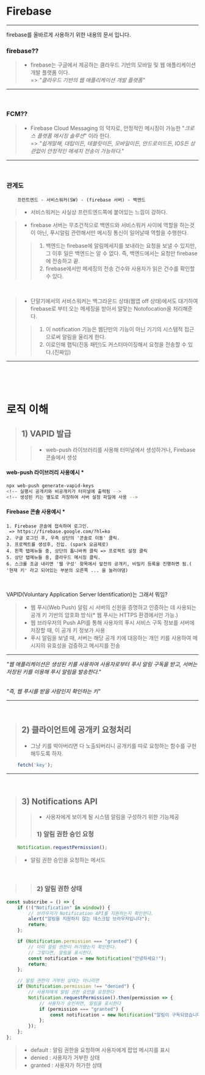 # Firebase   
<hr/>   

firebase를 올바르게 사용하기 위한 내용의 문서 입니다.   

### firebase??   
> - firebase는  구글에서 제공하는 클라우드 기반의 모바일 및 웹 애플리케이션 개발 플랫폼 이다.   
=> *"클라우드 기반의 웹 애플리케이션 개발 플랫폼"*   
<hr/>
<br/>

### FCM??   
> - Firebase Cloud Messaging 의 약자로, 안정적인 메시징이 가능한  "*크로스 플랫폼 메시징 솔루션*" 이라 한다.   
=> *"쉽게말해, 대탑이든, 테블릿이든, 모바일이든, 안드로이드든, IOS든 상관없이 안정적인 메세지 전송이 가능하다."*   
<hr/>
<br/>

### 관계도   
```text
    프런트엔드 - 서비스워커(SW) - (firebase 서버) - 백엔드
```   
> - 서비스워커는 사실상 프런트엔드쪽에 붙어있는 느낌이 강하다.   <br/>   

> - firebase 서버는 무조건적으로 백엔드와 서비스워커 사이에 역할을 하는것이 아닌, 푸시알림 관련해서만 메시징 통신이 일어날때 역할을 수행한다.   
>> 1) 백엔드는 firebase에 알림메세지를 보내라는 요청을 보낼 수 있지만, 그 이후 일은 백엔드는 알 수 없다. 즉, 백엔드에서는 요청만 firebase 에 전송하고 끝.   
>> 2) firebase에서만 메세징의 전송 건수와 사용자가 읽은 건수를 확인할 수 있다.   
<br/>   

> - 단말기에서의 서비스워커는 백그라운드 상태(웹앱 off 상태)에서도 대기하여 firebase로 부터 오는 메세징을 받아서 알맞는 Notofocation을 처리해준다.   
>> 1) 이 notification 기능은 웹단만의 기능이 아닌 기기의 시스템적 접근으로써 알림을 울리게 한다.   
>> 2) 이로인해 햅틱(진동 패턴)도 커스터마이징해서 요청을 전송할 수 있다.(진짜임)   
<hr/>   
<br/>
<br/>
<br/>


# 로직 이해   

> ## 1) VAPID 발급   
>> - web-push 라이브러리를 사용해 터미널에서 생성하거나, Firebase 콘솔에서 생성   

#### web-push 라이브러리 사용예시 *
```bash   
npx web-push generate-vapid-keys
<!-- 실행시 공개키와 비공개키가 터미널에 출력됨 -->   
<!-- 생성된 키는 별도로 저장하여 서버 설정 파일에 사용 -->
```   

#### Firebase 콘솔 사용예시 *
```
1. Firebase 콘솔에 접속하여 로그인.   
 => https://firebase.google.com/?hl=ko
2. 구글 로그인 후, 우측 상단의 '콘솔로 이동' 클릭.   
3. 프로젝트를 생성후, 진입. (spark 요금제로)   
4. 왼쪽 탭메뉴들 중, 상단의 톱니바퀴 클릭 => 프로젝트 설정 클릭   
5. 상단 탭메뉴들 중, 클라우드 메시징 클릭.   
6. 스크롤 조금 내리면 '웹 구성' 항목에서 앞전의 공개키, 비밀키 등록을 진행하면 됨.( '현재 키' 라고 되어있는 부분의 오른쪽 ... 을 눌러야댐)   
```   
<br/>


VAPID(Voluntary Application Server Identification)는 그래서 뭐임?   
> - 웹 푸시(Web Push) 알림 시 서버의 신원을 증명하고 인증하는 데 사용되는 공개 키 기반의 암호화 방식(* 웹 푸시는 HTTPS 환경에서만 가능.)   
> - 웹 브라우저의 Push API를 통해 사용자의 푸시 서비스 구독 정보를 서버에 저장할 때, 이 공개 키 정보가 사용   
> - 푸시 알림을 보낼 때, 서버는 해당 공개 키에 대응하는 개인 키를 사용하여 메시지의 유효성을 검증하고 메시지를 전송   
<hr/>

*"웹 애플리케이션은 생성된 키를 사용하여 사용자로부터 푸시 알림 구독을 받고, 서버는 저장된 키를 이용해 푸시 알림을 발송한다."*   
<br/>   

*"즉, 웹 푸시를 받을 사람인지 확인하는 키"*   

<hr/>   
<br/>

> ## 2) 클라이언트에 공개키 요청처리   
> - 그냥 키를 박아버리면 다 노출되버리니 공개키를 따로 요청하는 함수를 구현해두도록 하자.   
```jsx
    fetch('key');
```   
<hr/>   
<br/>   


> ## 3) Notifications API   
>> - 사용자에게 보이게 될 시스템 알림을 구성하기 위한 기능제공   
>> ### 1) 알림 권한 승인 요청   
```js
    Notification.requestPermission();
```   
> - 알림 권한 승인을 요청하는 메서드   
<br/>


>> ### 2) 알림 권한 상태   
```js
const subscribe = () => {
	if (!("Notification" in window)) {
		// 브라우저가 Notification API를 지원하는지 확인한다.
		alert("알림을 지원하지 않는 데스크탑 브라우저입니다");
		return;
	};

	if (Notification.permission === "granted") {
		// 이미 알림 권한이 허가됐는지 확인한다.
		// 그렇다면, 알림을 표시한다.
		const notification = new Notification("안녕하세요!");
		return;
	};

	// 알림 권한이 거부된 상태는 아니라면
	if (Notification.permission !== "denied") {
		// 사용자에게 알림 권한 승인을 요청한다
		Notification.requestPermission().then(permission => {
			// 사용자가 승인하면, 알림을 표시한다
			if (permission === "granted") {
				const notification = new Notification("알림이 구독되었습니다");
			};
		});
	};
};
```   
> - default : 알림 권한을 요청하며 사용자에게 팝업 메시지를 표시
> - denied : 사용자가 거부한 상태
> - granted : 사용자가 허가한 상태   

